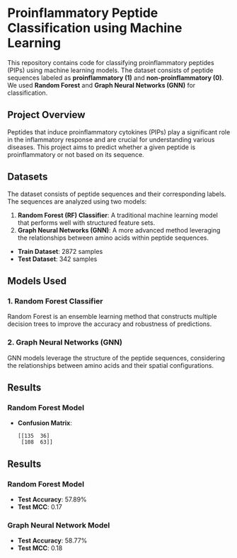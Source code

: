 # Proinflammatory Peptide Classification using Machine Learning

This repository contains code for classifying proinflammatory peptides (PIPs) using machine learning models. The dataset consists of peptide sequences labeled as **proinflammatory (1)** and **non-proinflammatory (0)**. We used **Random Forest** and **Graph Neural Networks (GNN)** for classification.

## Project Overview

Peptides that induce proinflammatory cytokines (PIPs) play a significant role in the inflammatory response and are crucial for understanding various diseases. This project aims to predict whether a given peptide is proinflammatory or not based on its sequence.

## Datasets

The dataset consists of peptide sequences and their corresponding labels. The sequences are analyzed using two models:
1. **Random Forest (RF) Classifier**: A traditional machine learning model that performs well with structured feature sets.
2. **Graph Neural Networks (GNN)**: A more advanced method leveraging the relationships between amino acids within peptide sequences.

- **Train Dataset**: 2872 samples
- **Test Dataset**: 342 samples

## Models Used

### 1. **Random Forest Classifier**
Random Forest is an ensemble learning method that constructs multiple decision trees to improve the accuracy and robustness of predictions.

### 2. **Graph Neural Networks (GNN)**
GNN models leverage the structure of the peptide sequences, considering the relationships between amino acids and their spatial configurations.

## Results

### Random Forest Model
- **Confusion Matrix**:  
  ```plaintext
  [[135  36]  
   [108  63]]
## Results

### Random Forest Model
- **Test Accuracy**: 57.89%
- **Test MCC**: 0.17

### Graph Neural Network Model
- **Test Accuracy**: 58.77%
- **Test MCC**: 0.18
